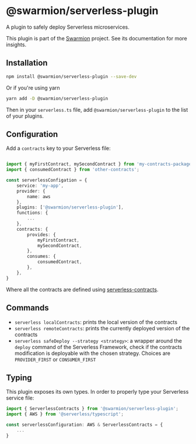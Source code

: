 # @swarmion/serverless-plugin

A plugin to safely deploy Serverless microservices.

This plugin is part of the [Swarmion](https://www.swarmion.dev) project. See its documentation for more insights.

## Installation

```bash
npm install @swarmion/serverless-plugin --save-dev
```

Or if you're using yarn

```bash
yarn add -D @swarmion/serverless-plugin
```

Then in your `serverless.ts` file, add `@swarmion/serverless-plugin` to the list of your plugins.

## Configuration

Add a `contracts` key to your Serverless file:

```ts

import { myFirstContract, mySecondContract } from 'my-contracts-package';
import { consumedContract } from 'other-contracts';

const serverlessConfigation = {
    service: 'my-app',
    provider: {
        name: aws
    },
    plugins: ['@swarmion/serverless-plugin'],
    functions: {
        ...
    },
    contracts: {
        provides: {
            myFirstContract,
            mySecondContract,
        },
        consumes: {
            consumedContract,
        },
    },
}
```

Where all the contracts are defined using [serverless-contracts](https://github.com/swarmion/swarmion).

## Commands

- `serverless localContracts`: prints the local version of the contracts
- `serverless remoteContracts`: prints the currently deployed version of the contracts
- `serverless safeDeploy --strategy <strategy>`: a wrapper around the `deploy` command of the Serverless Framework, check if the contracts modification is deployable with the chosen strategy. Choices are `PROVIDER_FIRST` or `CONSUMER_FIRST`

## Typing

This plugin exposes its own types. In order to properly type your Serverless service file:

```ts
import { ServerlessContracts } from '@swarmion/serverless-plugin';
import { AWS } from '@serverless/typescript';

const serverlessConfiguration: AWS & ServerlessContracts = {
    ...
}
```
